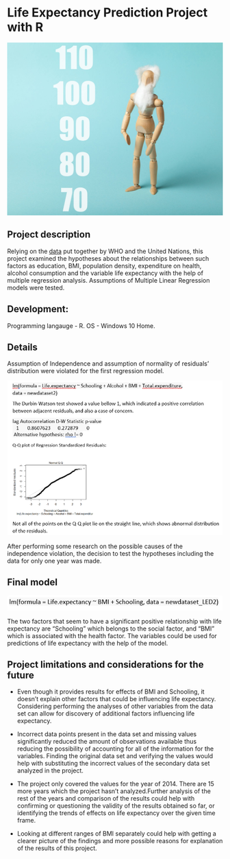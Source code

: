 # Life Expectancy Prediction Project with R

![picture](https://github.com/natacasey/Life_Expectancy_Prediction_Project_with_R/blob/master/_assets/life_expectancy_pic%20(1).jpg)

## Project description

Relying on the [data](https://www.kaggle.com/kumarajarshi/life-expectancy-who) put together by WHO and the United Nations, this project examined the hypotheses about the relationships between such factors as education, BMI, population density, expenditure on health, alcohol consumption and the variable life expectancy with the help of multiple regression analysis. 
Assumptions of Multiple Linear Regression models were tested. 

## Development:
Programming langauge - R. OS - Windows 10 Home.

## Details 

Assumption of Independence and assumption of normality of residuals’ distribution were violated for the first regression model.

![violations](https://github.com/natacasey/Life_Expectancy_Prediction_Project_with_R/blob/master/_assets/violations.PNG)

After performing some research on the possible causes of the independence violation, the decision to test the hypotheses including the data for only one year was made. 

## Final model

![final model](https://github.com/natacasey/Life_Expectancy_Prediction_Project_with_R/blob/master/_assets/final.PNG)

The two factors that seem to have a significant positive relationship with life expectancy are “Schooling” which belongs to the social factor, and “BMI” which is associated with the health factor. 
The variables could be used for predictions of life expectancy with the help of the model. 

## Project limitations and considerations for the future

- Even though it provides results for effects of BMI and Schooling, it doesn’t explain other factors that could be influencing life expectancy. 
Considering performing the analyses of other variables from the data set can allow for discovery of additional factors influencing life expectancy.

- Incorrect data points present in the data set and missing values significantly reduced the amount of observations available thus reducing the possibility of accounting for all of the information for the variables. Finding the original data set and verifying the values would help with substituting the incorrect values of the secondary data set analyzed in the project.

- The project only covered the values for the year of 2014. There are 15 more years which the project hasn’t analyzed.Further analysis of the rest of the years and comparison of the results could help with confirming or questioning the validity of the results obtained so far, or identifying the trends of effects on life expectancy over the given time frame.

- Looking at different ranges of BMI separately could help with getting a clearer picture of the findings and more possible reasons for explanation of the results of this project.


















